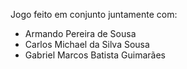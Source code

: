Jogo feito em conjunto juntamente com:
- Armando Pereira de Sousa
- Carlos Michael da Silva Sousa
- Gabriel Marcos Batista Guimarães